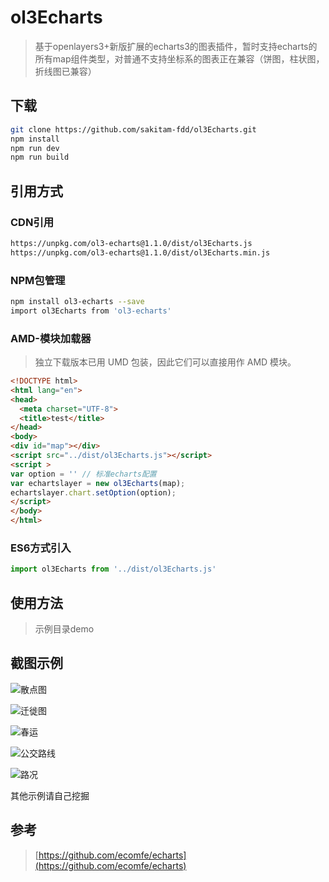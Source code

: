 # ol3Echarts

> 基于openlayers3+新版扩展的echarts3的图表插件，暂时支持echarts的所有map组件类型，对普通不支持坐标系的图表正在兼容（饼图，柱状图，折线图已兼容）

## 下载


```bash
git clone https://github.com/sakitam-fdd/ol3Echarts.git
npm install
npm run dev
npm run build
```

## 引用方式

### CDN引用

```bash
https://unpkg.com/ol3-echarts@1.1.0/dist/ol3Echarts.js
https://unpkg.com/ol3-echarts@1.1.0/dist/ol3Echarts.min.js
```

### NPM包管理

```bash
npm install ol3-echarts --save
import ol3Echarts from 'ol3-echarts'
```

### AMD-模块加载器

> 独立下载版本已用 UMD 包装，因此它们可以直接用作 AMD 模块。

```html
<!DOCTYPE html>
<html lang="en">
<head>
  <meta charset="UTF-8">
  <title>test</title>
</head>
<body>
<div id="map"></div>
<script src="../dist/ol3Echarts.js"></script>
<script >
var option = '' // 标准echarts配置
var echartslayer = new ol3Echarts(map);
echartslayer.chart.setOption(option);
</script>
</body>
</html>
```

### ES6方式引入

```javascript
import ol3Echarts from '../dist/ol3Echarts.js'
```

## 使用方法

> 示例目录demo

## 截图示例
![散点图](https://raw.githubusercontent.com/sakitam-fdd/ol3Echarts/master/examples/asset/images/sdt.gif)

![迁徙图](https://raw.githubusercontent.com/sakitam-fdd/ol3Echarts/master/examples/asset/images/qxt.gif)

![春运](https://raw.githubusercontent.com/sakitam-fdd/ol3Echarts/master/examples/asset/images/qxt-cn.gif)

![公交路线](https://raw.githubusercontent.com/sakitam-fdd/ol3Echarts/master/examples/asset/images/busLine.gif)

![路况](https://raw.githubusercontent.com/sakitam-fdd/ol3Echarts/master/examples/asset/images/traffic.gif)

其他示例请自己挖掘

## 参考

>[https://github.com/ecomfe/echarts](https://github.com/ecomfe/echarts)

